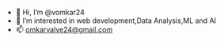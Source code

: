 - 👋 Hi, I’m @vomkar24
- 👀 I’m interested in web development,Data Analysis,ML and AI
- 📫 omkarvalve24@gmail.com

<!---
vomkar24/vomkar24 is a ✨ special ✨ repository because its `README.md` (this file) appears on your GitHub profile.
You can click the Preview link to take a look at your changes.
--->

